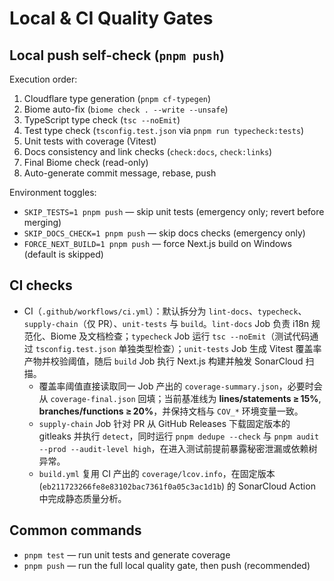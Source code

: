 # Local & CI Quality Gates

## Local push self-check (`pnpm push`)
Execution order:
1. Cloudflare type generation (`pnpm cf-typegen`)
2. Biome auto-fix (`biome check . --write --unsafe`)
3. TypeScript type check (`tsc --noEmit`)
4. Test type check (`tsconfig.test.json` via `pnpm run typecheck:tests`)
5. Unit tests with coverage (Vitest)
6. Docs consistency and link checks (`check:docs`, `check:links`)
7. Final Biome check (read-only)
8. Auto-generate commit message, rebase, push

Environment toggles:
- `SKIP_TESTS=1 pnpm push` — skip unit tests (emergency only; revert before merging)
- `SKIP_DOCS_CHECK=1 pnpm push` — skip docs checks (emergency only)
- `FORCE_NEXT_BUILD=1 pnpm push` — force Next.js build on Windows (default is skipped)

## CI checks
- CI（`.github/workflows/ci.yml`）：默认拆分为 `lint-docs`、`typecheck`、`supply-chain`（仅 PR）、`unit-tests` 与 `build`。`lint-docs` Job 负责 i18n 规范化、Biome 及文档检查；`typecheck` Job 运行 `tsc --noEmit`（测试代码通过 `tsconfig.test.json` 单独类型检查）；`unit-tests` Job 生成 Vitest 覆盖率产物并校验阈值，随后 `build` Job 执行 Next.js 构建并触发 SonarCloud 扫描。
  - 覆盖率阈值直接读取同一 Job 产出的 `coverage-summary.json`，必要时会从 `coverage-final.json` 回填；当前基准线为 **lines/statements ≥ 15%**, **branches/functions ≥ 20%**，并保持文档与 `COV_*` 环境变量一致。
  - `supply-chain` Job 针对 PR 从 GitHub Releases 下载固定版本的 gitleaks 并执行 `detect`，同时运行 `pnpm dedupe --check` 与 `pnpm audit --prod --audit-level high`，在进入测试前提前暴露秘密泄漏或依赖树异常。
  - `build.yml` 复用 CI 产出的 `coverage/lcov.info`，在固定版本 (`eb211723266fe8e83102bac7361f0a05c3ac1d1b`) 的 SonarCloud Action 中完成静态质量分析。

## Common commands
- `pnpm test` — run unit tests and generate coverage
- `pnpm push` — run the full local quality gate, then push (recommended)

